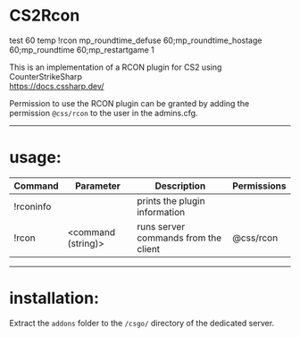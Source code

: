 # CS2Rcon  

test 60 temp
         !rcon mp_roundtime_defuse 60;mp_roundtime_hostage 60;mp_roundtime 60;mp_restartgame 1
  
This is an implementation of a RCON plugin for CS2 using CounterStrikeSharp  
<https://docs.cssharp.dev/>  
  
Permission to use the RCON plugin can be granted by adding the permission `@css/rcon` to the user in the admins.cfg.  
  
---
# usage:  
| Command   | Parameter          | Description                          | Permissions |
|-----------|--------------------|--------------------------------------|-------------|
| !rconinfo |                    | prints the plugin information        |             |
| !rcon     | <command (string)> | runs server commands from the client | @css/rcon   |
  
---
# installation:  
Extract the `addons` folder to the `/csgo/` directory of the dedicated server.  
